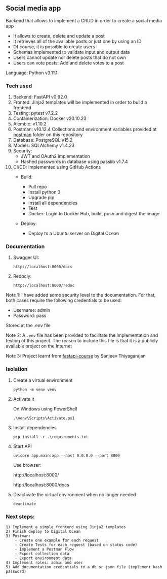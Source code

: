 ## Social media app

Backend that allows to implement a CRUD in order to create a social media app

- It allows to create, delete and update a post
- It retrieves all of the available posts or just one by using an ID
- Of course, it is possible to create users
- Schemas implemented to validate input and output data
- Users cannot update nor delete posts that do not own
- Users can vote posts: Add and delete votes to a post

Language: Python v3.11.1

### Tech used
1. Backend: FastAPI v0.92.0
2. Fronted: Jinja2 templates will be implemented in order to build a frontend
3. Testing: pytest v7.2.2
4. Containerization: Docker v20.10.23
5. Alembic: v1.10.2
6. Postman: v10.12.4 Collections and environment variables provided at [postman](https://github.com/mvarrone/fastapi-social-media-app/tree/main/postman) folder on this repository
7. Database: PostgreSQL v15.2
8. Models: SQLAlchemy v1.4.23
9. Security:
    - JWT and OAuth2 implementation
    - Hashed passwords in database using passlib v1.7.4
10. CI/CD: Implemented using GitHub Actions
    - Build: 
        - Pull repo
        - Install python 3
        - Upgrade pip
        - Install all dependencies
        - Test
        - Docker: Login to Docker Hub, build, push and digest the image

    - Deploy:
        - Deploy to a Ubuntu server on Digital Ocean

### Documentation
1. Swagger UI:

    ```linux
    http://localhost:8000/docs
    ```
2. Redocly:

    ```linux
    http://localhost:8000/redoc
    ```

Note 1: I have added some security level to the documentation. For that, both cases require the following credentials to be used:
- Username: admin
- Password: pass

Stored at the .env file

Note 2: A ```.env``` file has been provided to facilitate the implementation and testing of this project. The reason to include this file is that it is a publicly available project on the Internet

Note 3: Project learnt from [fastapi-course](https://github.com/Sanjeev-Thiyagarajan/fastapi-course) by Sanjeev Thiyagarajan

### Isolation

1. Create a virtual environment
    ```linux
    python -m venv venv
    ```
2. Activate it

    On Windows using PowerShell
    ```linux
    .\venv\Scripts\Activate.ps1
    ```
3. Install dependencies
    ```linux
    pip install -r .\requirements.txt
    ```
4. Start API
    ```linux
    uvicorn app.main:app --host 0.0.0.0 --port 8000
    ```
    Use browser:

    http://localhost:8000/

    http://localhost:8000/docs
5. Deactivate the virtual environment when no longer needed
    ```linux
    deactivate
    ```
### Next steps:

    1) Implement a simple frontend using Jinja2 templates
    2) Finish deploy to Digital Ocean
    3) Postman:
        - Create one example for each request
        - Create Tests for each request (based on status code)
        - Implement a Postman Flow
        - Export collection data
        - Export environment data
    4) Implement roles: admin and user
    5) Add documentation credentials to a db or json file (implement hash password)